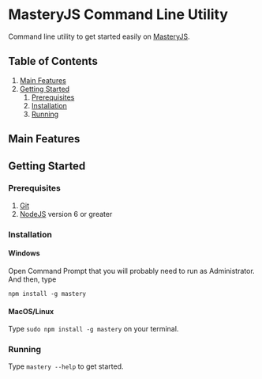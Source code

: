 # MasteryJS Command Line Utility

Command line utility to get started easily on [MasteryJS](https://github.com/labibramadhan/mastery).

## Table of Contents
1. [Main Features](#main-features)
1. [Getting Started](#getting-started)
    1. [Prerequisites](#prerequisites)
    1. [Installation](#installation)
    1. [Running](#running)

## Main Features

## Getting Started

### Prerequisites

1. [Git](https://git-scm.com/downloads)
1. [NodeJS](https://nodejs.org/en/download) version 6 or greater

### Installation

#### Windows


Open Command Prompt that you will probably need to run as Administrator. And then, type
```
npm install -g mastery
```

#### MacOS/Linux

Type ``` sudo npm install -g mastery ``` on your terminal.

### Running

Type ``` mastery --help ``` to get started.
